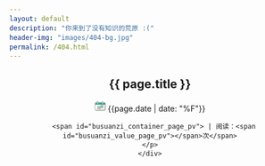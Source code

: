 ```yaml
---
layout: default
description: "你来到了没有知识的荒原 :("
header-img: "images/404-bg.jpg"
permalink: /404.html
---
```

<head>
  <link rel="stylesheet" href="{{ "/css/post.css" | prepend: site.baseurl }}">
</head>

<article class="post-container post-container--single" itemscope itemtype="http://schema.org/BlogPosting">
  <header class="post-header">
    <h1 class="post-title">{{ page.title }}</h1>
    <div class="post-meta">
      <img src="/images/calendar.png" width="20px"/> 
      <time datetime="{{page.date | date: date_to_xmlschema}}" itemprop="datePublished" class="post-meta__date date">{{page.date | date: "%F"}}</time>  

      <span id="busuanzi_container_page_pv"> | 阅读：<span id="busuanzi_value_page_pv"></span>次</span>
    </p>
    </div>
  </header>

<script>
	document.body.classList.add('page-fullscreen');
</script>
